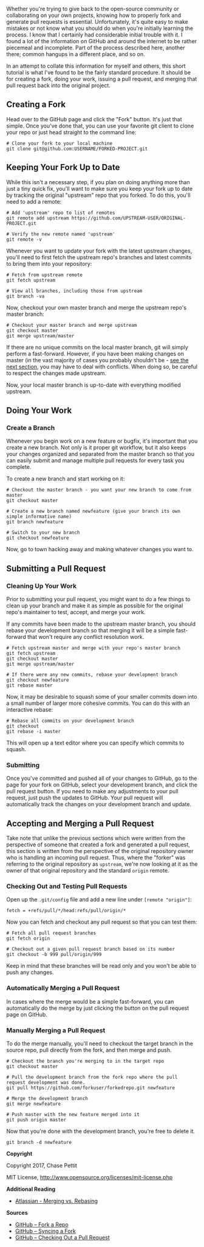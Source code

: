 Whether you're trying to give back to the open-source community or collaborating on your own projects, knowing how to properly fork and generate pull requests is essential.
Unfortunately, it's quite easy to make mistakes or not know what you should do when you're initially learning the process.
I know that I certainly had considerable initial trouble with it.
I found a lot of the information on GitHub and around the internet to be rather piecemeal and incomplete.
Part of the process described here, another there; common hangups in a different place, and so on.

In an attempt to collate this information for myself and others, this short tutorial is what I've found to be the fairly standard procedure.
It should be for creating a fork, doing your work, issuing a pull request, and merging that pull request back into the original project.

## Creating a Fork

Head over to the GitHub page and click the "Fork" button. It's just that simple. Once you've done that, you can use your favorite git client to clone your repo or just head straight to the command line:

```shell
# Clone your fork to your local machine
git clone git@github.com:USERNAME/FORKED-PROJECT.git
```

## Keeping Your Fork Up to Date

While this isn't a necessary step, if you plan on doing anything more than just a tiny quick fix, you'll want to make sure you keep your fork up to date by tracking the original "upstream" repo that you forked.
To do this, you'll need to add a remote:

```shell
# Add 'upstream' repo to list of remotes
git remote add upstream https://github.com/UPSTREAM-USER/ORIGINAL-PROJECT.git

# Verify the new remote named 'upstream'
git remote -v
```

Whenever you want to update your fork with the latest upstream changes, you'll need to first fetch the upstream repo's branches and latest commits to bring them into your repository:

```shell
# Fetch from upstream remote
git fetch upstream

# View all branches, including those from upstream
git branch -va
```

Now, checkout your own master branch and merge the upstream repo's master branch:

```shell
# Checkout your master branch and merge upstream
git checkout master
git merge upstream/master
```

If there are no unique commits on the local master branch, git will simply perform a fast-forward. However, if you have been making changes on master (in the vast majority of cases you probably shouldn't be - [see the next section](#doing-your-work), you may have to deal with conflicts. When doing so, be careful to respect the changes made upstream.

Now, your local master branch is up-to-date with everything modified upstream.

## Doing Your Work

### Create a Branch
Whenever you begin work on a new feature or bugfix, it's important that you create a new branch. Not only is it proper git workflow, but it also keeps your changes organized and separated from the master branch so that you can easily submit and manage multiple pull requests for every task you complete.

To create a new branch and start working on it:

```shell
# Checkout the master branch - you want your new branch to come from master
git checkout master

# Create a new branch named newfeature (give your branch its own simple informative name)
git branch newfeature

# Switch to your new branch
git checkout newfeature
```

Now, go to town hacking away and making whatever changes you want to.

## Submitting a Pull Request

### Cleaning Up Your Work

Prior to submitting your pull request, you might want to do a few things to clean up your branch and make it as simple as possible for the original repo's maintainer to test, accept, and merge your work.

If any commits have been made to the upstream master branch, you should rebase your development branch so that merging it will be a simple fast-forward that won't require any conflict resolution work.

```shell
# Fetch upstream master and merge with your repo's master branch
git fetch upstream
git checkout master
git merge upstream/master

# If there were any new commits, rebase your development branch
git checkout newfeature
git rebase master
```

Now, it may be desirable to squash some of your smaller commits down into a small number of larger more cohesive commits. You can do this with an interactive rebase:

```shell
# Rebase all commits on your development branch
git checkout 
git rebase -i master
```

This will open up a text editor where you can specify which commits to squash.

### Submitting

Once you've committed and pushed all of your changes to GitHub, go to the page for your fork on GitHub, select your development branch, and click the pull request button. If you need to make any adjustments to your pull request, just push the updates to GitHub. Your pull request will automatically track the changes on your development branch and update.

## Accepting and Merging a Pull Request

Take note that unlike the previous sections which were written from the perspective of someone that created a fork and generated a pull request, this section is written from the perspective of the original repository owner who is handling an incoming pull request. Thus, where the "forker" was referring to the original repository as `upstream`, we're now looking at it as the owner of that original repository and the standard `origin` remote.

### Checking Out and Testing Pull Requests
Open up the `.git/config` file and add a new line under `[remote "origin"]`:

```
fetch = +refs/pull/*/head:refs/pull/origin/*
```

Now you can fetch and checkout any pull request so that you can test them:

```shell
# Fetch all pull request branches
git fetch origin

# Checkout out a given pull request branch based on its number
git checkout -b 999 pull/origin/999
```

Keep in mind that these branches will be read only and you won't be able to push any changes.

### Automatically Merging a Pull Request
In cases where the merge would be a simple fast-forward, you can automatically do the merge by just clicking the button on the pull request page on GitHub.

### Manually Merging a Pull Request
To do the merge manually, you'll need to checkout the target branch in the source repo, pull directly from the fork, and then merge and push.

```shell
# Checkout the branch you're merging to in the target repo
git checkout master

# Pull the development branch from the fork repo where the pull request development was done.
git pull https://github.com/forkuser/forkedrepo.git newfeature

# Merge the development branch
git merge newfeature

# Push master with the new feature merged into it
git push origin master
```

Now that you're done with the development branch, you're free to delete it.

```shell
git branch -d newfeature
```



**Copyright**

Copyright 2017, Chase Pettit

MIT License, http://www.opensource.org/licenses/mit-license.php
 
**Additional Reading**
* [Atlassian - Merging vs. Rebasing](https://www.atlassian.com/git/tutorials/merging-vs-rebasing)

**Sources**
* [GitHub – Fork a Repo](https://help.github.com/articles/fork-a-repo)
* [GitHub – Syncing a Fork](https://help.github.com/articles/syncing-a-fork)
* [GitHub – Checking Out a Pull Request](https://help.github.com/articles/checking-out-pull-requests-locally)
